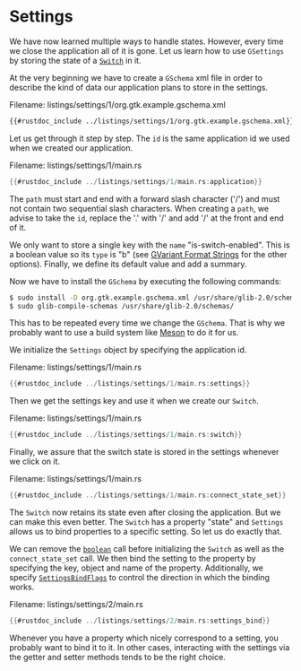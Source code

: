 # Settings

We have now learned multiple ways to handle states.
However, every time we close the application all of it is gone.
Let us learn how to use `GSettings` by storing the state of a [`Switch`](../docs/gtk4/struct.Switch.html) in it.

At the very beginning we have to create a `GSchema` xml file in order to describe the kind of data our application plans to store in the settings.

<span class="filename">Filename: listings/settings/1/org.gtk.example.gschema.xml</span>

```xml
{{#rustdoc_include ../listings/settings/1/org.gtk.example.gschema.xml}}
```
Let us get through it step by step.
The `id` is the same application id we used when we created our application.

<span class="filename">Filename: listings/settings/1/main.rs</span>

```rust ,no_run,noplayground
{{#rustdoc_include ../listings/settings/1/main.rs:application}}
```
The `path` must start and end with a forward slash character ('/') and must not contain two sequential slash characters.
When creating a `path`, we advise to take the `id`, replace the '.' with '/' and add '/' at the front and end of it.

We only want to store a single key with the `name` "is-switch-enabled".
This is a boolean value so its `type` is "b" (see [GVariant Format Strings](https://docs.gtk.org/glib/gvariant-format-strings.html) for the other options).
Finally, we define its default value and add a summary.

Now we have to install the `GSchema` by executing the following commands:

```bash
$ sudo install -D org.gtk.example.gschema.xml /usr/share/glib-2.0/schemas/
$ sudo glib-compile-schemas /usr/share/glib-2.0/schemas/
```

This has to be repeated every time we change the `GSchema`.
That is why we probably want to use a build system like [Meson](https://mesonbuild.com/) to do it for us.

We initialize the `Settings` object by specifying the application id.

<span class="filename">Filename: listings/settings/1/main.rs</span>

```rust ,no_run,noplayground
{{#rustdoc_include ../listings/settings/1/main.rs:settings}}
```

Then we get the settings key and use it when we create our `Switch`.

<span class="filename">Filename: listings/settings/1/main.rs</span>

```rust ,no_run,noplayground
{{#rustdoc_include ../listings/settings/1/main.rs:switch}}
```

Finally, we assure that the switch state is stored in the settings whenever we click on it.

<span class="filename">Filename: listings/settings/1/main.rs</span>

```rust ,no_run,noplayground
{{#rustdoc_include ../listings/settings/1/main.rs:connect_state_set}}
```

The `Switch` now retains its state even after closing the application.
But we can make this even better.
The `Switch` has a property "state" and `Settings` allows us to bind properties to a specific setting.
So let us do exactly that.

We can remove the [`boolean`](http://gtk-rs.org/gtk-rs-core/stable/latest/docs/gio/trait.SettingsExt.html#tymethod.boolean) call before initializing the `Switch` as well as the `connect_state_set` call.
We then bind the setting to the property by specifying the key, object and name of the property.
Additionally, we specify [`SettingsBindFlags`](https://gtk-rs.org/gtk-rs-core/stable/latest/docs/gio/struct.SettingsBindFlags.html) to control the direction in which the binding works.

<span class="filename">Filename: listings/settings/2/main.rs</span>

```rust ,no_run,noplayground
{{#rustdoc_include ../listings/settings/2/main.rs:settings_bind}}
```

Whenever you have a property which nicely correspond to a setting, you probably want to bind it to it.
In other cases, interacting with the settings via the getter and setter methods tends to be the right choice.
